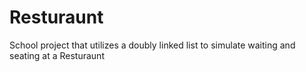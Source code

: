 # Resturaunt
School project that utilizes a doubly linked list to simulate waiting and seating at a Resturaunt
